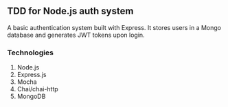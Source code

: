 ## TDD for Node.js auth system

A basic authentication system built with Express. It stores users in a Mongo database and generates JWT tokens upon login.

### Technologies
 1. Node.js
 1. Express.js
 1. Mocha
 1. Chai/chai-http
 1. MongoDB
